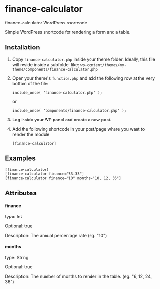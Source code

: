 # finance-calculator
finance-calculator WordPress shortcode

Simple WordPress shortcode for rendering a form and a table.

## Installation

1. Copy `finance-calculator.php` inside your theme folder. Ideally, this file will reside inside a subfolder like: `wp-content/themes/my-theme/components/finance-calculator.php`

2. Open your theme's `function.php` and add the following row at the very bottom of the file:

    ```
    include_once( 'finance-calculator.php' );
    ```
    or
    ```
    include_once( 'components/finance-calculator.php' );
    ```

3. Log inside your WP panel and create a new post.

4. Add the following shortcode in your post/page where you want to render the module

    ```
    [finance-calculator]
    ```

## Examples

    [finance-calculator]
    [finance-calculator finance="33.33"]
    [finance-calculator finance="10" months="10, 12, 36"]

## Attributes


#### finance

type: Int


Optional: true

Description: The annual percentage rate (eg. "10")



#### months

type: String

Optional: true

Description: The number of months to render in the table. (eg. "6, 12, 24, 36")
